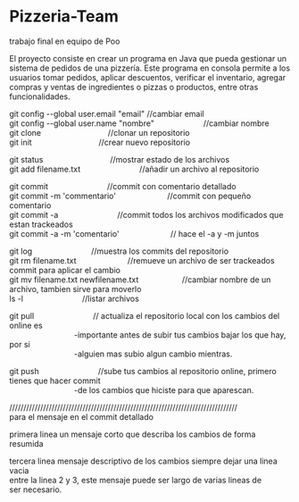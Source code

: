 # Pizzeria-Team
trabajo final en equipo de Poo  
  
El proyecto consiste en crear un programa en Java que pueda gestionar un sistema de pedidos de una pizzería. Este programa en consola permite a los usuarios tomar pedidos, aplicar descuentos, verificar el inventario, agregar compras y ventas de ingredientes o pizzas o productos, entre otras funcionalidades.
  
git config --global user.email "email" //cambiar email  
git config --global user.name "nombre"              &emsp;&emsp;&emsp;&emsp;&emsp;&emsp;//cambiar nombre  
git clone                                                &emsp;&emsp;&emsp;&emsp;&emsp;&emsp;&emsp;&emsp;  //clonar un repositorio  
git init                                              &emsp;&emsp;&emsp;&emsp;&emsp;&emsp;&emsp;&emsp;     //crear nuevo repositorio

git status                                          &emsp;&emsp;&emsp;&emsp;&emsp;&emsp;&emsp;&emsp;       //mostrar estado de los archivos  
git add filename.txt                               &emsp;&emsp;&emsp;&emsp;&emsp;&emsp;&emsp;        //añadir un archivo al repositorio  

git commit                                         &emsp;&emsp;&emsp;&emsp;&emsp;&emsp;&emsp;        //commit con comentario detallado  
git commit -m 'commentario'                         &emsp;&emsp;&emsp;&emsp;&emsp;&emsp;      //commit con pequeño comentario  
git commit -a                                 &emsp;&emsp;&emsp;&emsp;&emsp;&emsp;&emsp;       //commit todos los archivos modificados que estan trackeados  
git commit -a -m 'comentario'                        &emsp;&emsp;&emsp;&emsp;&emsp;&emsp;      // hace el -a y -m juntos  

git log                                               &emsp;&emsp;&emsp;&emsp;&emsp;&emsp;&emsp;     //muestra los commits del repositorio  
git rm filename.txt                            &emsp;&emsp;&emsp;&emsp;&emsp;&emsp;      //remueve un archivo de ser trackeados commit para aplicar el cambio  
git mv filename.txt newfilename.txt                 &emsp;&emsp;&emsp;&emsp;&emsp;     //cambiar nombre de un archivo, tambien sirve para moverlo  
ls -l                        &emsp;&emsp;&emsp;&emsp;&emsp;&emsp;&emsp;      //listar archivos  

git pull                 &emsp;&emsp;&emsp;&emsp;&emsp;&emsp;&emsp;       // actualiza el repositorio local con los cambios del online es  
                         &emsp;&emsp;&emsp;&emsp;&emsp;&emsp;&emsp;&emsp;         -importante antes de subir tus cambios bajar los que hay, por si  
                                         &emsp;&emsp;&emsp;&emsp;&emsp;&emsp;&emsp;&emsp;        -alguien mas subio algun cambio mientras.  

git push               &emsp;&emsp;&emsp;&emsp;&emsp;&emsp;&emsp;          //sube tus cambios al repositorio online, primero tienes que hacer commit  
                                                    &emsp;&emsp;&emsp;&emsp;&emsp;&emsp;&emsp;&emsp;          -de los cambios que hiciste para que aparescan.  



/////////////////////////////////////////////////////////////////////////////////  
para el mensaje en el commit detallado  
  
primera linea un mensaje corto que describa los cambios de forma resumida  
  
tercera linea mensaje descriptivo de los cambios siempre dejar una linea vacia  
entre la linea 2 y 3, este mensaje puede ser largo de varias lineas de  
ser necesario.  
